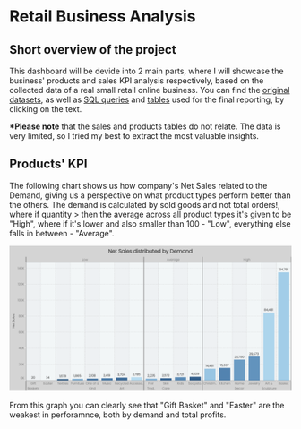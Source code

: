 # Retail Business Analysis
## Short overview of the project
This dashboard will be devide into 2 main parts, where I will showcase the business' products and sales KPI analysis respectively, based on the collected data of a real small retail online business. You can find the [original datasets](uploaded/orig.datasets), as well as [SQL queries](uploaded/sql.queries) and [tables](uploaded/finalised.tables) used for the final reporting, by clicking on the text.

<b>*Please note</b> that the sales and products tables do not relate. The data is very limited, so I tried my best to extract the most valuable insights.

## Products' KPI

The following chart shows us how company's Net Sales related to the Demand, giving us a perspective on what product types perform better than the others. The demand is calculated by sold goods and not total orders!, where if quantity > then the average across all product types it's given to be "High", where if it's lower and also smaller than 100 - "Low", everything else falls in between - "Average".

![Poorest Performance](uploaded/visual/Net%20Sales.png)

From this graph you can clearly see that  "Gift Basket" and "Easter" are the weakest in perforamnce, both by demand and total profits.
